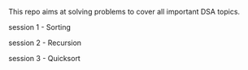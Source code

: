 This repo aims at solving problems to cover all important DSA topics.

session 1 - Sorting

session 2 - Recursion

session 3 - Quicksort
